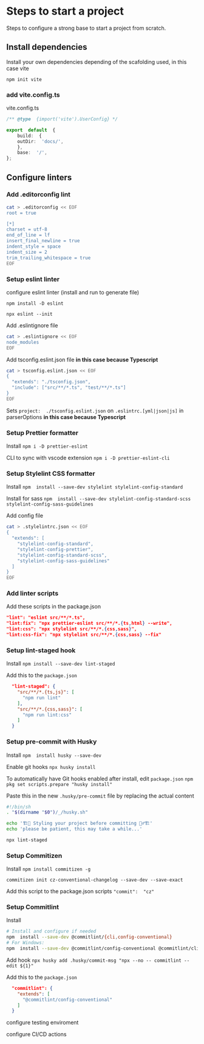 
# Steps to start a project
Steps to configure a strong base to start a project from scratch.


## Install dependencies
Install your own dependencies depending of the scafolding used, in this case vite

``npm init vite``

### add vite.config.ts

vite.config.ts

````ts
/** @type  {import('vite').UserConfig} */

export  default  {
	build:  {
	outDir:  'docs/',
	},
	base:  '/',
};

````


## Configure linters

### Add .editorconfig lint

````bash
cat > .editorconfig << EOF
root = true

[*]
charset = utf-8
end_of_line = lf
insert_final_newline = true
indent_style = space
indent_size = 2
trim_trailing_whitespace = true
EOF
````

### Setup eslint linter
configure eslint linter (install and run to generate file)

``npm install -D eslint``

`````npx eslint --init`````

Add .eslintignore file
````bash
cat > .eslintignore << EOF
node_modules
EOF
````

Add tsconfig.eslint.json file  **in this case because Typescript**
````bash
cat > tsconfig.eslint.json << EOF
{
  "extends": "./tsconfig.json",
  "include": ["src/**/*.ts", "test/**/*.ts"]
}
EOF
````
Sets ``project:  ./tsconfig.eslint.json`` on ``.eslintrc.[yml|json|js]`` in parserOptions **in this case because Typescript**

### Setup Prettier formatter

Install
````npm i -D prettier-eslint````

CLI to sync with vscode extension
````npm i -D prettier-eslint-cli````

### Setup Stylelint CSS formatter

Install
````npm  install --save-dev stylelint stylelint-config-standard````

Install for sass
````npm  install --save-dev stylelint-config-standard-scss stylelint-config-sass-guidelines````

Add config file
````bash
cat > .stylelintrc.json << EOF
{
  "extends": [
    "stylelint-config-standard",
    "stylelint-config-prettier",
    "stylelint-config-standard-scss",
    "stylelint-config-sass-guidelines"
  ]
}
EOF
````


### Add linter scripts

Add these scripts in the package.json
````json
"lint": "eslint src/**/*.ts",
"lint:fix": "npx prettier-eslint src/**/*.{ts,html} --write",
"lint:css": "npx stylelint src/**/*.{css,sass}",
"lint:css-fix": "npx stylelint src/**/*.{css,sass} --fix"
````

### Setup lint-staged hook

Install
``npm install --save-dev lint-staged``

Add this to the ``package.json``
````json
  "lint-staged": {
    "src/**/*.{ts,js}": [
      "npm run lint"
    ],
    "src/**/*.{css,sass}": [
      "npm run lint:css"
    ]
  }
````


### Setup pre-commit with Husky
Install
``npm  install husky --save-dev``

Enable git hooks
``npx husky install``

To automatically have Git hooks enabled after install, edit  `package.json`
``npm pkg set scripts.prepare "husky install"``

Paste this in the new `.husky/pre-commit` file by replacing the actual content
```bash
#!/bin/sh
. "$(dirname "$0")/_/husky.sh"

echo '🏗️👷 Styling your project before committing 👷‍♂️🏗️'
echo 'please be patient, this may take a while...'

npx lint-staged
```

### Setup Commitizen
Install
``npm install commitizen -g``

``commitizen init cz-conventional-changelog --save-dev --save-exact``

Add this script to the package.json scripts
``"commit":  "cz"``

### Setup Commitlint
Install
```bash
# Install and configure if needed
npm  install --save-dev @commitlint/{cli,config-conventional}
# For Windows:
npm  install --save-dev @commitlint/config-conventional @commitlint/cli
```
Add hook
``npx husky add .husky/commit-msg "npx --no -- commitlint --edit ${1}"``

Add this to the ``package.json``
```json
  "commitlint": {
    "extends": [
      "@commitlint/config-conventional"
    ]
  }
```

configure testing enviroment

configure CI/CD actions
